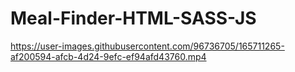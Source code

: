 # Meal-Finder-HTML-SASS-JS

https://user-images.githubusercontent.com/96736705/165711265-af200594-afcb-4d24-9efc-ef94afd43760.mp4
